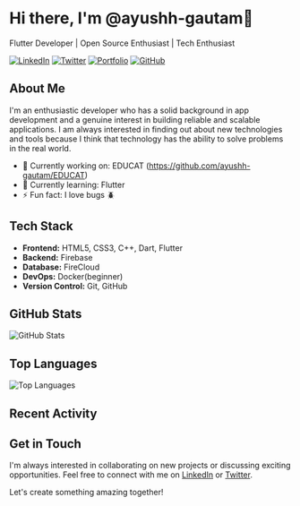 # Hi there, I'm @ayushh-gautam👋

Flutter Developer | Open Source Enthusiast | Tech Enthusiast

[![LinkedIn](https://img.shields.io/badge/LinkedIn-Connect-blue)](https://www.linkedin.com/in/ayush-gautam-1450ab246/)
[![Twitter](https://img.shields.io/badge/Twitter-Follow-blue)](https://twitter.com/ayushh_gautam)
[![Portfolio](https://img.shields.io/badge/Portfolio-Visit-green)](https://ayushgautam.com.np)
[![GitHub](https://img.shields.io/badge/GitHub-Follow-blue)](https://github.com/ayushh-gautam)

## About Me

I'm an enthusiastic developer who has a solid background in app development and a genuine interest in building reliable and scalable applications. I am always interested in finding out about new technologies and tools because I think that technology has the ability to solve problems in the real world.

- 💼 Currently working on: EDUCAT (https://github.com/ayushh-gautam/EDUCAT)
- 🌱 Currently learning: Flutter
- ⚡ Fun fact: I love bugs 🪲

## Tech Stack

- **Frontend:** HTML5, CSS3, C++, Dart, Flutter
- **Backend:** Firebase
- **Database:** FireCloud
- **DevOps:** Docker(beginner)
- **Version Control:** Git, GitHub

## GitHub Stats

![GitHub Stats](https://github-readme-stats.vercel.app/api?username=ayushh-gautam&show_icons=true&theme=dark)

## Top Languages

![Top Languages](https://github-readme-stats.vercel.app/api/top-langs/?username=ayushh-gautam&layout=compact&theme=dark)

## Recent Activity

<!--RECENT_ACTIVITY:last_update-->
<!--RECENT_ACTIVITY:last_update_end-->

## Get in Touch

I'm always interested in collaborating on new projects or discussing exciting opportunities. Feel free to connect with me on [LinkedIn](https://www.linkedin.com/in/ayush-gautam-1450ab246/) or [Twitter](https://twitter.com/ayushh_gautam).

Let's create something amazing together!
